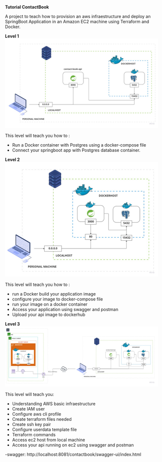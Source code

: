 **Tutorial ContactBook**

A project to teach how to provision an aws infraestructure and deploy an SpringBoot
Application in an Amazon EC2 machine using Terraform and Docker.

**Level 1**
<img src=diagram/tutorial-diagram-level-1.jpg>

This level will teach you how to :
- Run a Docker container with Postgres using a docker-compose file
- Connect your springboot app with Postgres database container.

**Level 2**
<img src=diagram/tutorial-diagram-level-2.jpg>

This level will teach you how to : 
- run a Docker build your application image 
- configure your image to docker-compose file 
- run your image on a docker container
- Access your application using swagger and postman
- Upload your api image to dockerhub

**Level 3**
<img src=diagram/tutorial-diagram-level-3.jpg>

This level will teach you: 
- Understanding AWS basic infraestructure
- Create IAM user
- Configure aws cli profile
- Create terraform files needed
- Create ssh key pair
- Configure userdata template file
- Terraform commands
- Access ec2 host from local machine
- Access your api running on ec2 using swagger and postman

-swagger: http://localhost:8081/contactbook/swagger-ui/index.html